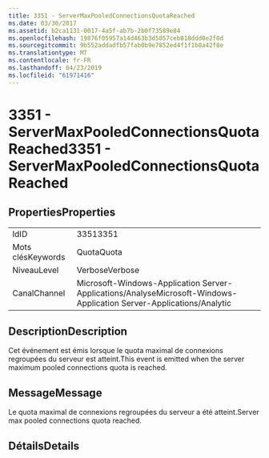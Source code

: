 ```yaml
---
title: 3351 - ServerMaxPooledConnectionsQuotaReached
ms.date: 03/30/2017
ms.assetid: b2ca1131-0017-4a5f-ab7b-2b0f73589e84
ms.openlocfilehash: 19876f05957a14d463b3d5057ceb818ddd0e2f0d
ms.sourcegitcommit: 9b552addadfb57fab0b9e7852ed4f1f1b8a42f8e
ms.translationtype: MT
ms.contentlocale: fr-FR
ms.lasthandoff: 04/23/2019
ms.locfileid: "61971416"
---
```

# <a name="3351---servermaxpooledconnectionsquotareached"></a><span data-ttu-id="fdf27-102">3351 - ServerMaxPooledConnectionsQuotaReached</span><span class="sxs-lookup"><span data-stu-id="fdf27-102">3351 - ServerMaxPooledConnectionsQuotaReached</span></span>
## <a name="properties"></a><span data-ttu-id="fdf27-103">Properties</span><span class="sxs-lookup"><span data-stu-id="fdf27-103">Properties</span></span>  
  
|||  
|-|-|  
|<span data-ttu-id="fdf27-104">Id</span><span class="sxs-lookup"><span data-stu-id="fdf27-104">ID</span></span>|<span data-ttu-id="fdf27-105">3351</span><span class="sxs-lookup"><span data-stu-id="fdf27-105">3351</span></span>|  
|<span data-ttu-id="fdf27-106">Mots clés</span><span class="sxs-lookup"><span data-stu-id="fdf27-106">Keywords</span></span>|<span data-ttu-id="fdf27-107">Quota</span><span class="sxs-lookup"><span data-stu-id="fdf27-107">Quota</span></span>|  
|<span data-ttu-id="fdf27-108">Niveau</span><span class="sxs-lookup"><span data-stu-id="fdf27-108">Level</span></span>|<span data-ttu-id="fdf27-109">Verbose</span><span class="sxs-lookup"><span data-stu-id="fdf27-109">Verbose</span></span>|  
|<span data-ttu-id="fdf27-110">Canal</span><span class="sxs-lookup"><span data-stu-id="fdf27-110">Channel</span></span>|<span data-ttu-id="fdf27-111">Microsoft-Windows-Application Server-Applications/Analyse</span><span class="sxs-lookup"><span data-stu-id="fdf27-111">Microsoft-Windows-Application Server-Applications/Analytic</span></span>|  
  
## <a name="description"></a><span data-ttu-id="fdf27-112">Description</span><span class="sxs-lookup"><span data-stu-id="fdf27-112">Description</span></span>  
 <span data-ttu-id="fdf27-113">Cet événement est émis lorsque le quota maximal de connexions regroupées du serveur est atteint.</span><span class="sxs-lookup"><span data-stu-id="fdf27-113">This event is emitted when the server maximum pooled connections quota is reached.</span></span>  
  
## <a name="message"></a><span data-ttu-id="fdf27-114">Message</span><span class="sxs-lookup"><span data-stu-id="fdf27-114">Message</span></span>  
 <span data-ttu-id="fdf27-115">Le quota maximal de connexions regroupées du serveur a été atteint.</span><span class="sxs-lookup"><span data-stu-id="fdf27-115">Server max pooled connections quota reached.</span></span>  
  
## <a name="details"></a><span data-ttu-id="fdf27-116">Détails</span><span class="sxs-lookup"><span data-stu-id="fdf27-116">Details</span></span>
